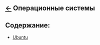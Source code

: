 [&larr;](../readme.md "Шпаргалка") Операционные системы
-------------------------------------------------------

## <a name="content"></a> Содержание:

- [Ubuntu](ubuntu/readme.md "Ubuntu")